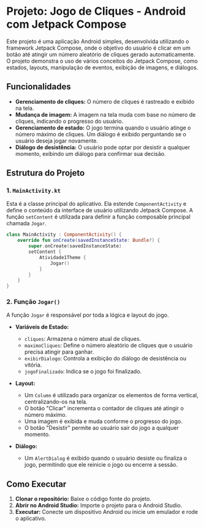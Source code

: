 
# Projeto: Jogo de Cliques - Android com Jetpack Compose

Este projeto é uma aplicação Android simples, desenvolvida utilizando o framework Jetpack Compose, onde o objetivo do usuário é clicar em um botão até atingir um número aleatório de cliques gerado automaticamente. O projeto demonstra o uso de vários conceitos do Jetpack Compose, como estados, layouts, manipulação de eventos, exibição de imagens, e diálogos.

## Funcionalidades

- **Gerenciamento de cliques:** O número de cliques é rastreado e exibido na tela.
- **Mudança de imagem:** A imagem na tela muda com base no número de cliques, indicando o progresso do usuário.
- **Gerenciamento de estado:** O jogo termina quando o usuário atinge o número máximo de cliques. Um diálogo é exibido perguntando se o usuário deseja jogar novamente.
- **Diálogo de desistência:** O usuário pode optar por desistir a qualquer momento, exibindo um diálogo para confirmar sua decisão.

## Estrutura do Projeto

### 1. `MainActivity.kt`

Esta é a classe principal do aplicativo. Ela estende `ComponentActivity` e define o conteúdo da interface de usuário utilizando Jetpack Compose. A função `setContent` é utilizada para definir a função composable principal chamada `Jogar`.

```kotlin
class MainActivity : ComponentActivity() {
    override fun onCreate(savedInstanceState: Bundle?) {
        super.onCreate(savedInstanceState)
        setContent {
            Atividade1Theme {
                Jogar()
            }
        }
    }
}
```

### 2. Função `Jogar()`

A função `Jogar` é responsável por toda a lógica e layout do jogo.

- **Variáveis de Estado:**
  - `cliques`: Armazena o número atual de cliques.
  - `maximoCliques`: Define o número aleatório de cliques que o usuário precisa atingir para ganhar.
  - `exibirDialogo`: Controla a exibição do diálogo de desistência ou vitória.
  - `jogoFinalizado`: Indica se o jogo foi finalizado.

- **Layout:**
  - Um `Column` é utilizado para organizar os elementos de forma vertical, centralizando-os na tela.
  - O botão "Clicar" incrementa o contador de cliques até atingir o número máximo.
  - Uma imagem é exibida e muda conforme o progresso do jogo.
  - O botão "Desistir" permite ao usuário sair do jogo a qualquer momento.

- **Diálogo:**
  - Um `AlertDialog` é exibido quando o usuário desiste ou finaliza o jogo, permitindo que ele reinicie o jogo ou encerre a sessão.




## Como Executar

1. **Clonar o repositório:** Baixe o código fonte do projeto.
2. **Abrir no Android Studio:** Importe o projeto para o Android Studio.
3. **Executar:** Conecte um dispositivo Android ou inicie um emulador e rode o aplicativo.





